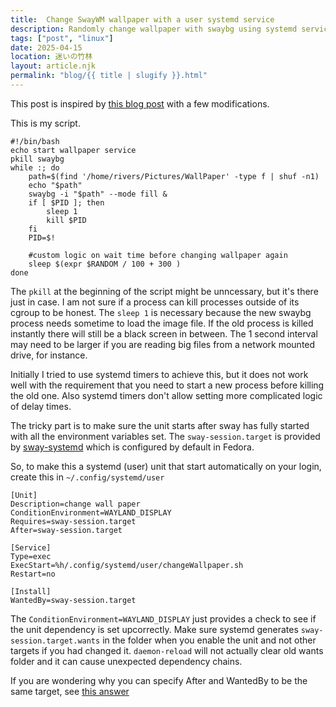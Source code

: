 ```yaml
---
title:  Change SwayWM wallpaper with a user systemd service
description: Randomly change wallpaper with swaybg using systemd service however you want
tags: ["post", "linux"]
date: 2025-04-15
location: 迷いの竹林
layout: article.njk
permalink: "blog/{{ title | slugify }}.html"
---
```


This post is inspired by [this blog post](https://sylvaindurand.org/dynamic-wallpapers-with-sway/)
with a few modifications. 

This is my script. 
```
#!/bin/bash
echo start wallpaper service
pkill swaybg
while :; do
	path=$(find '/home/rivers/Pictures/WallPaper' -type f | shuf -n1)
	echo "$path"
	swaybg -i "$path" --mode fill & 
	if [ $PID ]; then
		sleep 1
		kill $PID
	fi
	PID=$!

	#custom logic on wait time before changing wallpaper again
	sleep $(expr $RANDOM / 100 + 300 )
done
```
The `pkill` at the beginning of the script might be unncessary, but it's
there just in case. I am not sure if a process can kill processes outside
of its cgroup to be honest. The `sleep 1` is necessary because the 
new swaybg process needs sometime to load the image file. If the old process
is killed instantly there will still be a black screen in between.
The 1 second interval may need to be larger if you are reading big files
from a network mounted drive, for instance.

Initially I tried to use systemd timers to achieve this, but it does 
not work well with the requirement that you need to start a new 
process before killing the old one. Also systemd timers don't allow
setting more complicated logic of delay times.

The tricky part is to make sure the unit starts after sway has fully
started with all the environment variables set.
The `sway-session.target` is provided by [sway-systemd](https://github.com/alebastr/sway-systemd)
which is configured by default in Fedora.


So, to make this a systemd (user) unit that start automatically on
your login, create this in `~/.config/systemd/user`

```
[Unit]
Description=change wall paper
ConditionEnvironment=WAYLAND_DISPLAY
Requires=sway-session.target
After=sway-session.target

[Service]
Type=exec
ExecStart=%h/.config/systemd/user/changeWallpaper.sh
Restart=no

[Install]
WantedBy=sway-session.target
```
The `ConditionEnvironment=WAYLAND_DISPLAY` just provides a check to see if the unit dependency is set upcorrectly.
Make sure systemd generates `sway-session.target.wants` in the folder when you enable the unit and not other targets if you 
had changed it. `daemon-reload` will not actually clear old wants folder and it can cause unexpected
dependency chains.

If you are wondering why you can specify After and WantedBy to be the same target,
see [this answer](https://unix.stackexchange.com/questions/503679/systemd-unit-file-wantedby-and-after)

